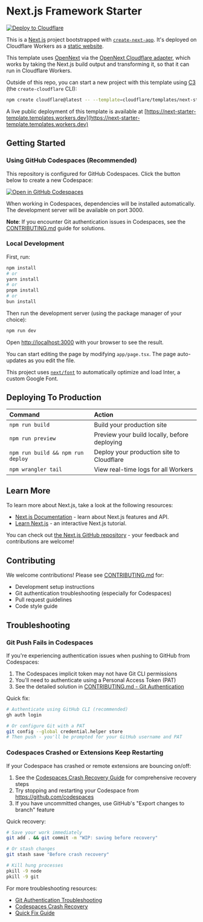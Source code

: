 # Next.js Framework Starter

[![Deploy to Cloudflare](https://deploy.workers.cloudflare.com/button)](https://deploy.workers.cloudflare.com/?url=https://github.com/cloudflare/templates/tree/main/next-starter-template)

<!-- dash-content-start -->

This is a [Next.js](https://nextjs.org/) project bootstrapped with [`create-next-app`](https://github.com/vercel/next.js/tree/canary/packages/create-next-app). It's deployed on Cloudflare Workers as a [static website](https://developers.cloudflare.com/workers/static-assets/).

This template uses [OpenNext](https://opennext.js.org/) via the [OpenNext Cloudflare adapter](https://opennext.js.org/cloudflare), which works by taking the Next.js build output and transforming it, so that it can run in Cloudflare Workers.

<!-- dash-content-end -->

Outside of this repo, you can start a new project with this template using [C3](https://developers.cloudflare.com/pages/get-started/c3/) (the `create-cloudflare` CLI):

```bash
npm create cloudflare@latest -- --template=cloudflare/templates/next-starter-template
```

A live public deployment of this template is available at [https://next-starter-template.templates.workers.dev](https://next-starter-template.templates.workers.dev)

## Getting Started

### Using GitHub Codespaces (Recommended)

This repository is configured for GitHub Codespaces. Click the button below to create a new Codespace:

[![Open in GitHub Codespaces](https://github.com/codespaces/badge.svg)](https://codespaces.new/wdhunter645/next-starter-template)

When working in Codespaces, dependencies will be installed automatically. The development server will be available on port 3000.

**Note**: If you encounter Git authentication issues in Codespaces, see the [CONTRIBUTING.md](./CONTRIBUTING.md#git-authentication-in-codespaces) guide for solutions.

### Local Development

First, run:

```bash
npm install
# or
yarn install
# or
pnpm install
# or
bun install
```

Then run the development server (using the package manager of your choice):

```bash
npm run dev
```

Open [http://localhost:3000](http://localhost:3000) with your browser to see the result.

You can start editing the page by modifying `app/page.tsx`. The page auto-updates as you edit the file.

This project uses [`next/font`](https://nextjs.org/docs/basic-features/font-optimization) to automatically optimize and load Inter, a custom Google Font.

## Deploying To Production

| Command                           | Action                                       |
| :-------------------------------- | :------------------------------------------- |
| `npm run build`                   | Build your production site                   |
| `npm run preview`                 | Preview your build locally, before deploying |
| `npm run build && npm run deploy` | Deploy your production site to Cloudflare    |
| `npm wrangler tail`               | View real-time logs for all Workers          |

## Learn More

To learn more about Next.js, take a look at the following resources:

- [Next.js Documentation](https://nextjs.org/docs) - learn about Next.js features and API.
- [Learn Next.js](https://nextjs.org/learn) - an interactive Next.js tutorial.

You can check out [the Next.js GitHub repository](https://github.com/vercel/next.js/) - your feedback and contributions are welcome!

## Contributing

We welcome contributions! Please see [CONTRIBUTING.md](./CONTRIBUTING.md) for:
- Development setup instructions
- Git authentication troubleshooting (especially for Codespaces)
- Pull request guidelines
- Code style guide

## Troubleshooting

### Git Push Fails in Codespaces

If you're experiencing authentication issues when pushing to GitHub from Codespaces:

1. The Codespaces implicit token may not have Git CLI permissions
2. You'll need to authenticate using a Personal Access Token (PAT)
3. See the detailed solution in [CONTRIBUTING.md - Git Authentication](./CONTRIBUTING.md#git-authentication-in-codespaces)

Quick fix:
```bash
# Authenticate using GitHub CLI (recommended)
gh auth login

# Or configure Git with a PAT
git config --global credential.helper store
# Then push - you'll be prompted for your GitHub username and PAT
```

### Codespaces Crashed or Extensions Keep Restarting

If your Codespace has crashed or remote extensions are bouncing on/off:

1. See the [Codespaces Crash Recovery Guide](./docs/CODESPACES_CRASH_RECOVERY.md) for comprehensive recovery steps
2. Try stopping and restarting your Codespace from https://github.com/codespaces
3. If you have uncommitted changes, use GitHub's "Export changes to branch" feature

Quick recovery:
```bash
# Save your work immediately
git add . && git commit -m "WIP: saving before recovery"

# Or stash changes
git stash save "Before crash recovery"

# Kill hung processes
pkill -9 node
pkill -9 git
```

For more troubleshooting resources:
- [Git Authentication Troubleshooting](./docs/GIT_AUTH_TROUBLESHOOTING.md)
- [Codespaces Crash Recovery](./docs/CODESPACES_CRASH_RECOVERY.md)
- [Quick Fix Guide](./docs/QUICK_FIX.md)
